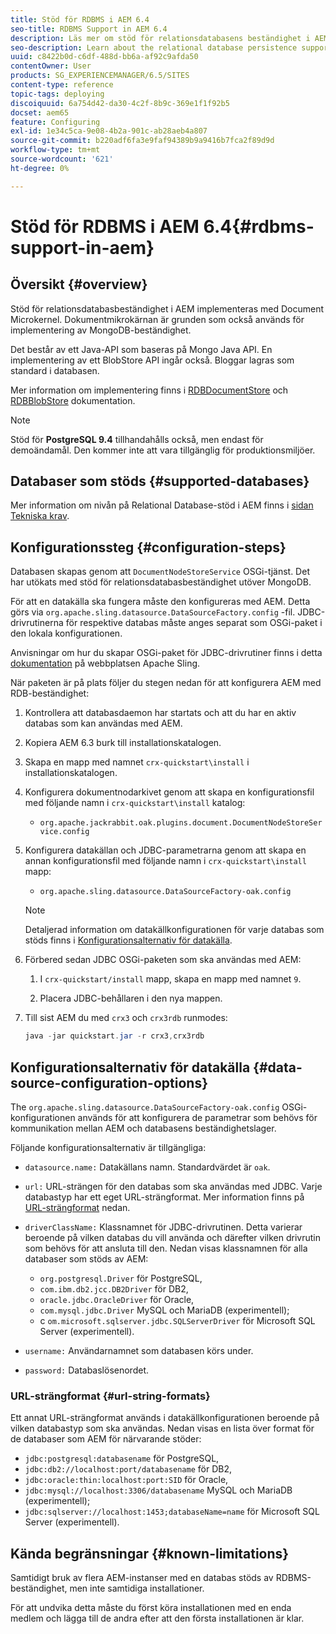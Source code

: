 ```yaml
---
title: Stöd för RDBMS i AEM 6.4
seo-title: RDBMS Support in AEM 6.4
description: Läs mer om stöd för relationsdatabasens beständighet i AEM 6.4 och de tillgängliga konfigurationsalternativen.
seo-description: Learn about the relational database persistence support in AEM 6.4 and the available configuration options.
uuid: c8422b0d-c6df-488d-bb6a-af92c9afda50
contentOwner: User
products: SG_EXPERIENCEMANAGER/6.5/SITES
content-type: reference
topic-tags: deploying
discoiquuid: 6a754d42-da30-4c2f-8b9c-369e1f1f92b5
docset: aem65
feature: Configuring
exl-id: 1e34c5ca-9e08-4b2a-901c-ab28aeb4a807
source-git-commit: b220adf6fa3e9faf94389b9a9416b7fca2f89d9d
workflow-type: tm+mt
source-wordcount: '621'
ht-degree: 0%

---
```


# Stöd för RDBMS i AEM 6.4{#rdbms-support-in-aem}

## Översikt {#overview}

Stöd för relationsdatabasbeständighet i AEM implementeras med Document Microkernel. Dokumentmikrokärnan är grunden som också används för implementering av MongoDB-beständighet.

Det består av ett Java-API som baseras på Mongo Java API. En implementering av ett BlobStore API ingår också. Bloggar lagras som standard i databasen.

Mer information om implementering finns i [RDBDocumentStore](https://jackrabbit.apache.org/oak/docs/apidocs/org/apache/jackrabbit/oak/plugins/document/rdb/RDBDocumentStore.html) och [RDBBlobStore](https://jackrabbit.apache.org/oak/docs/apidocs/org/apache/jackrabbit/oak/plugins/document/rdb/RDBBlobStore.html) dokumentation.

>[!NOTE]
>
>Stöd för **PostgreSQL 9.4** tillhandahålls också, men endast för demoändamål. Den kommer inte att vara tillgänglig för produktionsmiljöer.

## Databaser som stöds {#supported-databases}

Mer information om nivån på Relational Database-stöd i AEM finns i [sidan Tekniska krav](/help/sites-deploying/technical-requirements.md).

## Konfigurationssteg {#configuration-steps}

Databasen skapas genom att `DocumentNodeStoreService` OSGi-tjänst. Det har utökats med stöd för relationsdatabasbeständighet utöver MongoDB.

För att en datakälla ska fungera måste den konfigureras med AEM. Detta görs via `org.apache.sling.datasource.DataSourceFactory.config` -fil. JDBC-drivrutinerna för respektive databas måste anges separat som OSGi-paket i den lokala konfigurationen.

Anvisningar om hur du skapar OSGi-paket för JDBC-drivrutiner finns i detta [dokumentation](https://sling.apache.org/documentation/bundles/datasource-providers.html#convert-driver-jars-to-bundle) på webbplatsen Apache Sling.

När paketen är på plats följer du stegen nedan för att konfigurera AEM med RDB-beständighet:

1. Kontrollera att databasdaemon har startats och att du har en aktiv databas som kan användas med AEM.
1. Kopiera AEM 6.3 burk till installationskatalogen.
1. Skapa en mapp med namnet `crx-quickstart\install` i installationskatalogen.
1. Konfigurera dokumentnodarkivet genom att skapa en konfigurationsfil med följande namn i `crx-quickstart\install` katalog:

   * `org.apache.jackrabbit.oak.plugins.document.DocumentNodeStoreService.config`

1. Konfigurera datakällan och JDBC-parametrarna genom att skapa en annan konfigurationsfil med följande namn i `crx-quickstart\install` mapp:

   * `org.apache.sling.datasource.DataSourceFactory-oak.config`
   >[!NOTE]
   >
   >Detaljerad information om datakällkonfigurationen för varje databas som stöds finns i [Konfigurationsalternativ för datakälla](/help/sites-deploying/rdbms-support-in-aem.md#data-source-configuration-options).

1. Förbered sedan JDBC OSGi-paketen som ska användas med AEM:

   1. I `crx-quickstart/install` mapp, skapa en mapp med namnet `9`.

   1. Placera JDBC-behållaren i den nya mappen.

1. Till sist AEM du med `crx3` och `crx3rdb` runmodes:

   ```java
   java -jar quickstart.jar -r crx3,crx3rdb
   ```

## Konfigurationsalternativ för datakälla {#data-source-configuration-options}

The `org.apache.sling.datasource.DataSourceFactory-oak.config` OSGi-konfigurationen används för att konfigurera de parametrar som behövs för kommunikation mellan AEM och databasens beständighetslager.

Följande konfigurationsalternativ är tillgängliga:

* `datasource.name:` Datakällans namn. Standardvärdet är `oak`.

* `url:` URL-strängen för den databas som ska användas med JDBC. Varje databastyp har ett eget URL-strängformat. Mer information finns på [URL-strängformat](/help/sites-deploying/rdbms-support-in-aem.md#url-string-formats) nedan.

* `driverClassName:` Klassnamnet för JDBC-drivrutinen. Detta varierar beroende på vilken databas du vill använda och därefter vilken drivrutin som behövs för att ansluta till den. Nedan visas klassnamnen för alla databaser som stöds av AEM:

   * `org.postgresql.Driver` för PostgreSQL,
   * `com.ibm.db2.jcc.DB2Driver` för DB2,
   * `oracle.jdbc.OracleDriver` för Oracle,
   * `com.mysql.jdbc.Driver` MySQL och MariaDB (experimentell);
   * c `om.microsoft.sqlserver.jdbc.SQLServerDriver` för Microsoft SQL Server (experimentell).

* `username:` Användarnamnet som databasen körs under.

* `password:` Databaslösenordet.

### URL-strängformat {#url-string-formats}

Ett annat URL-strängformat används i datakällkonfigurationen beroende på vilken databastyp som ska användas. Nedan visas en lista över format för de databaser som AEM för närvarande stöder:

* `jdbc:postgresql:databasename` för PostgreSQL,
* `jdbc:db2://localhost:port/databasename` för DB2,
* `jdbc:oracle:thin:localhost:port:SID` för Oracle,
* `jdbc:mysql://localhost:3306/databasename` MySQL och MariaDB (experimentell);
* `jdbc:sqlserver://localhost:1453;databaseName=name` för Microsoft SQL Server (experimentell).

## Kända begränsningar {#known-limitations}

Samtidigt bruk av flera AEM-instanser med en databas stöds av RDBMS-beständighet, men inte samtidiga installationer.

För att undvika detta måste du först köra installationen med en enda medlem och lägga till de andra efter att den första installationen är klar.
